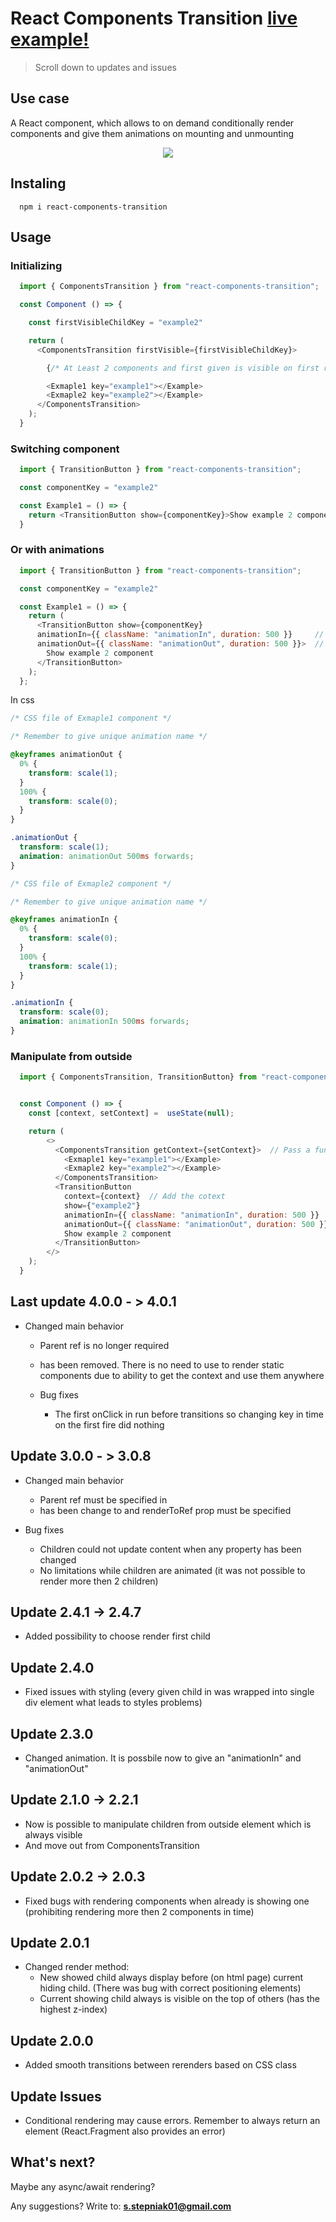 # React Components Transition [live example!](https://react-components-transition.netlify.app/)

> Scroll down to updates and issues

## Use case

A React component, which allows to on demand conditionally render components and give them animations on mounting and unmounting

<p align="center">
  <img src="https://github.com/szymekSKKJ/React-components-transition/blob/master/Example.gif">
</p>

## Instaling

```npm
  npm i react-components-transition
```

## Usage

### Initializing

```JavaScript
  import { ComponentsTransition } from "react-components-transition";

  const Component () => {

    const firstVisibleChildKey = "example2"

    return (
      <ComponentsTransition firstVisible={firstVisibleChildKey}>

        {/* At Least 2 components and first given is visible on first render if not specified in 'firstVisible' prop */}

        <Exmaple1 key="example1"></Example>
        <Exmaple2 key="example2"></Example>
      </ComponentsTransition>
    );
  }
```

### Switching component

```JavaScript
  import { TransitionButton } from "react-components-transition";

  const componentKey = "example2"

  const Example1 = () => {
    return <TransitionButton show={componentKey}>Show example 2 component</TransitionButton>
  }
```

### Or with animations

```JavaScript
  import { TransitionButton } from "react-components-transition";

  const componentKey = "example2"

  const Example1 = () => {
    return (
      <TransitionButton show={componentKey}
      animationIn={{ className: "animationIn", duration: 500 }}     // Animation in to new rendered child
      animationOut={{ className: "animationOut", duration: 500 }}>  // Animation out to already rendered child
        Show example 2 component
      </TransitionButton>
    );
  };
```

In css

```css
/* CSS file of Exmaple1 component */

/* Remember to give unique animation name */

@keyframes animationOut {
  0% {
    transform: scale(1);
  }
  100% {
    transform: scale(0);
  }
}

.animationOut {
  transform: scale(1);
  animation: animationOut 500ms forwards;
}
```

```css
/* CSS file of Exmaple2 component */

/* Remember to give unique animation name */

@keyframes animationIn {
  0% {
    transform: scale(0);
  }
  100% {
    transform: scale(1);
  }
}

.animationIn {
  transform: scale(0);
  animation: animationIn 500ms forwards;
}
```

### Manipulate from outside

```JavaScript
  import { ComponentsTransition, TransitionButton} from "react-components-transition";


  const Component () => {
    const [context, setContext] =  useState(null);

    return (
        <>
          <ComponentsTransition getContext={setContext}>  // Pass a function that will get the context
            <Exmaple1 key="example1"></Example>
            <Exmaple2 key="example2"></Example>
          </ComponentsTransition>
          <TransitionButton
            context={context}  // Add the cotext
            show={"example2"}
            animationIn={{ className: "animationIn", duration: 500 }}
            animationOut={{ className: "animationOut", duration: 500 }}>
            Show example 2 component
          </TransitionButton>
        </>
    );
  }
```

## Last update 4.0.0 - > 4.0.1

- Changed main behavior

  - Parent ref is no longer required
  - <TransitionChildStatic> has been removed. There is no need to use <TransitionChildStatic> to render static components due to ability to get the context and use them anywhere

  - Bug fixes
    - The first onClick in <TransitionButton> run before transitions so changing key in time on the first fire did nothing

## Update 3.0.0 - > 3.0.8

- Changed main behavior

  - Parent ref must be specified in <ComponentsTransition>
  - <TransitionChild> has been change to <TransitionChildStatic> and renderToRef prop must be specified

- Bug fixes
  - Children could not update content when any property has been changed
  - No limitations while children are animated (it was not possible to render more then 2 children)

## Update 2.4.1 -> 2.4.7

- Added possibility to choose render first child

## Update 2.4.0

- Fixed issues with styling (every given child in <ComponentsTransition> was wrapped into single div element what leads to styles problems)

## Update 2.3.0

- Changed animation. It is possbile now to give an "animationIn" and "animationOut"

## Update 2.1.0 -> 2.2.1

- Now is possible to manipulate children from outside element which is always visible
- And move out from ComponentsTransition

## Update 2.0.2 -> 2.0.3

- Fixed bugs with rendering components when already is showing one (prohibiting rendering more then 2 components in time)

## Update 2.0.1

- Changed render method:
  - New showed child always display before (on html page) current hiding child. (There was bug with correct positioning elements)
  - Current showing child always is visible on the top of others (has the highest z-index)

## Update 2.0.0

- Added smooth transitions between rerenders based on CSS class

## Update Issues

- Conditional rendering may cause errors. Remember to always return an element (React.Fragment also provides an error)

## What's next?

Maybe any async/await rendering?

Any suggestions? Write to: **s.stepniak01@gmail.com**
